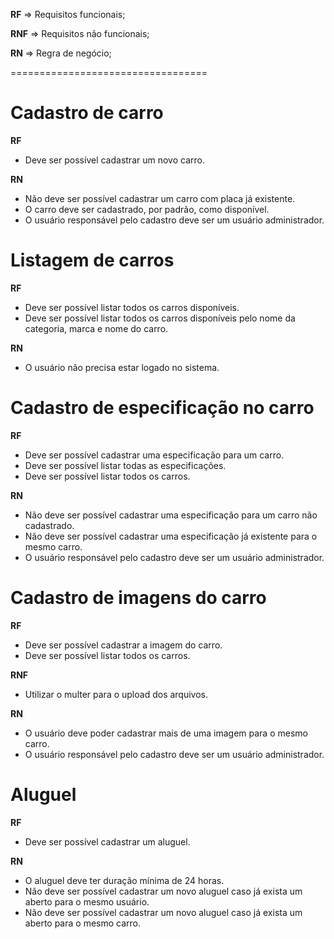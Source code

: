 **RF** => Requisitos funcionais;

**RNF** => Requisitos não funcionais;

**RN** => Regra de negócio;


==================================

# Cadastro de carro

**RF** 
- Deve ser possível cadastrar um novo carro.


**RN** 
- Não deve ser possível cadastrar um carro com placa já existente.
- O carro deve ser cadastrado, por padrão, como disponível.
- O usuário responsável pelo cadastro deve ser um usuário administrador.


# Listagem de carros

**RF** 
- Deve ser possível listar todos os carros disponíveis.
- Deve ser possível listar todos os carros disponíveis pelo nome da categoria, marca e nome do carro.


**RN** 
- O usuário não precisa estar logado no sistema.


# Cadastro de especificação no carro

**RF** 
- Deve ser possível cadastrar uma especificação para um carro.
- Deve ser possível listar todas as especificações.
- Deve ser possível listar todos os carros.

**RN** 
- Não deve ser possível cadastrar uma especificação para um carro não cadastrado.
- Não deve ser possível cadastrar uma especificação já existente para o mesmo carro.
- O usuário responsável pelo cadastro deve ser um usuário administrador.


# Cadastro de imagens do carro

**RF** 
- Deve ser possível cadastrar a imagem do carro.
- Deve ser possível listar todos os carros.

**RNF**
- Utilizar o multer para o upload dos arquivos.

**RN** 
- O usuário deve poder cadastrar mais de uma imagem para o mesmo carro.
- O usuário responsável pelo cadastro deve ser um usuário administrador.


# Aluguel

**RF**
- Deve ser possível cadastrar um aluguel.

**RN**
- O aluguel deve ter duração mínima de 24 horas.
- Não deve ser possível cadastrar um novo aluguel caso já exista um aberto para o mesmo usuário.
- Não deve ser possível cadastrar um novo aluguel caso já exista um aberto para o mesmo carro.